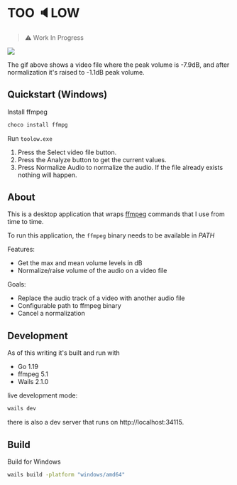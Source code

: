 # TOO 🔈LOW

> ⚠️ Work In Progress

![](https://i.imgur.com/NzPQe0o.gif)

The gif above shows a video file where the peak volume is -7.9dB, and after normalization it's raised to -1.1dB peak volume.

## Quickstart (Windows)

Install ffmpeg

```powershell
choco install ffmpg
```

Run `toolow.exe`

1. Press the Select video file button.
2. Press the Analyze button to get the current values.
3. Press Normalize Audio to normalize the audio. If the file already exists nothing will happen.

## About

This is a desktop application that wraps [ffmpeg](https://ffmpeg.org/) commands that I use from time to time.

To run this application, the `ffmpeg` binary needs to be available in _PATH_

Features:
  - Get the max and mean volume levels in dB
  - Normalize/raise volume of the audio on a video file

Goals:
  - Replace the audio track of a video with another audio file
  - Configurable path to ffmpeg binary
  - Cancel a normalization

## Development

As of this writing it's built and run with
  - Go 1.19
  - ffmpeg 5.1
  - Wails 2.1.0


live development mode:

```sh
wails dev
```

there is also a dev server that runs on http://localhost:34115.

## Build

Build for Windows

```sh
wails build -platform "windows/amd64"
```
